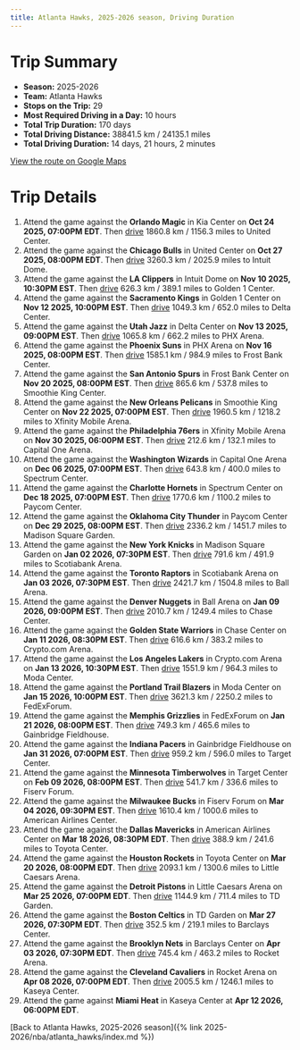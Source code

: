 ```yaml
---
title: Atlanta Hawks, 2025-2026 season, Driving Duration
---
```


# Trip Summary
- **Season:** 2025-2026
- **Team:** Atlanta Hawks
- **Stops on the Trip:** 29
- **Most Required Driving in a Day:** 10 hours
- **Total Trip Duration:** 170 days
- **Total Driving Distance:** 38841.5 km / 24135.1 miles
- **Total Driving Duration:** 14 days, 21 hours, 2 minutes

[View the route on Google Maps](https://www.google.com/maps/dir/Kia+Center+Orlando+FL/United+Center+Chicago+IL/Intuit+Dome+Inglewood+CA/Golden+1+Center+Sacramento+CA/Delta+Center+Salt+Lake+City+UT/PHX+Arena+Phoenix+AZ/Frost+Bank+Center+San+Antonio+TX/Smoothie+King+Center+New+Orleans+LA/Xfinity+Mobile+Arena+Philadelphia+PA/Capital+One+Arena+Washington+DC/Spectrum+Center+Charlotte+NC/Paycom+Center+Oklahoma+City+OK/Madison+Square+Garden+New+York+NY/Scotiabank+Arena+Toronto+ON/Ball+Arena+Denver+CO/Chase+Center+San+Francisco+CA/Crypto.com+Arena+Los+Angeles+CA/Moda+Center+Portland+OR/FedExForum+Memphis+TN/Gainbridge+Fieldhouse+Indianapolis+IN/Target+Center+Minneapolis+MN/Fiserv+Forum+Milwaukee+WI/American+Airlines+Center+Dallas+TX/Toyota+Center+Houston+TX/Little+Caesars+Arena+Detroit+MI/TD+Garden+Boston+MA/Barclays+Center+Brooklyn+NY/Rocket+Arena+Cleveland+OH/Kaseya+Center+Miami+FL)

# Trip Details
1. Attend the game against the **Orlando Magic** in Kia Center on **Oct 24 2025, 07:00PM EDT**. Then [drive](https://www.google.com/maps/dir/Kia+Center+Orlando+FL/United+Center+Chicago+IL) 1860.8 km / 1156.3 miles to United Center.
2. Attend the game against the **Chicago Bulls** in United Center on **Oct 27 2025, 08:00PM EDT**. Then [drive](https://www.google.com/maps/dir/United+Center+Chicago+IL/Intuit+Dome+Inglewood+CA) 3260.3 km / 2025.9 miles to Intuit Dome.
3. Attend the game against the **LA Clippers** in Intuit Dome on **Nov 10 2025, 10:30PM EST**. Then [drive](https://www.google.com/maps/dir/Intuit+Dome+Inglewood+CA/Golden+1+Center+Sacramento+CA) 626.3 km / 389.1 miles to Golden 1 Center.
4. Attend the game against the **Sacramento Kings** in Golden 1 Center on **Nov 12 2025, 10:00PM EST**. Then [drive](https://www.google.com/maps/dir/Golden+1+Center+Sacramento+CA/Delta+Center+Salt+Lake+City+UT) 1049.3 km / 652.0 miles to Delta Center.
5. Attend the game against the **Utah Jazz** in Delta Center on **Nov 13 2025, 09:00PM EST**. Then [drive](https://www.google.com/maps/dir/Delta+Center+Salt+Lake+City+UT/PHX+Arena+Phoenix+AZ) 1065.8 km / 662.2 miles to PHX Arena.
6. Attend the game against the **Phoenix Suns** in PHX Arena on **Nov 16 2025, 08:00PM EST**. Then [drive](https://www.google.com/maps/dir/PHX+Arena+Phoenix+AZ/Frost+Bank+Center+San+Antonio+TX) 1585.1 km / 984.9 miles to Frost Bank Center.
7. Attend the game against the **San Antonio Spurs** in Frost Bank Center on **Nov 20 2025, 08:00PM EST**. Then [drive](https://www.google.com/maps/dir/Frost+Bank+Center+San+Antonio+TX/Smoothie+King+Center+New+Orleans+LA) 865.6 km / 537.8 miles to Smoothie King Center.
8. Attend the game against the **New Orleans Pelicans** in Smoothie King Center on **Nov 22 2025, 07:00PM EST**. Then [drive](https://www.google.com/maps/dir/Smoothie+King+Center+New+Orleans+LA/Xfinity+Mobile+Arena+Philadelphia+PA) 1960.5 km / 1218.2 miles to Xfinity Mobile Arena.
9. Attend the game against the **Philadelphia 76ers** in Xfinity Mobile Arena on **Nov 30 2025, 06:00PM EST**. Then [drive](https://www.google.com/maps/dir/Xfinity+Mobile+Arena+Philadelphia+PA/Capital+One+Arena+Washington+DC) 212.6 km / 132.1 miles to Capital One Arena.
10. Attend the game against the **Washington Wizards** in Capital One Arena on **Dec 06 2025, 07:00PM EST**. Then [drive](https://www.google.com/maps/dir/Capital+One+Arena+Washington+DC/Spectrum+Center+Charlotte+NC) 643.8 km / 400.0 miles to Spectrum Center.
11. Attend the game against the **Charlotte Hornets** in Spectrum Center on **Dec 18 2025, 07:00PM EST**. Then [drive](https://www.google.com/maps/dir/Spectrum+Center+Charlotte+NC/Paycom+Center+Oklahoma+City+OK) 1770.6 km / 1100.2 miles to Paycom Center.
12. Attend the game against the **Oklahoma City Thunder** in Paycom Center on **Dec 29 2025, 08:00PM EST**. Then [drive](https://www.google.com/maps/dir/Paycom+Center+Oklahoma+City+OK/Madison+Square+Garden+New+York+NY) 2336.2 km / 1451.7 miles to Madison Square Garden.
13. Attend the game against the **New York Knicks** in Madison Square Garden on **Jan 02 2026, 07:30PM EST**. Then [drive](https://www.google.com/maps/dir/Madison+Square+Garden+New+York+NY/Scotiabank+Arena+Toronto+ON) 791.6 km / 491.9 miles to Scotiabank Arena.
14. Attend the game against the **Toronto Raptors** in Scotiabank Arena on **Jan 03 2026, 07:30PM EST**. Then [drive](https://www.google.com/maps/dir/Scotiabank+Arena+Toronto+ON/Ball+Arena+Denver+CO) 2421.7 km / 1504.8 miles to Ball Arena.
15. Attend the game against the **Denver Nuggets** in Ball Arena on **Jan 09 2026, 09:00PM EST**. Then [drive](https://www.google.com/maps/dir/Ball+Arena+Denver+CO/Chase+Center+San+Francisco+CA) 2010.7 km / 1249.4 miles to Chase Center.
16. Attend the game against the **Golden State Warriors** in Chase Center on **Jan 11 2026, 08:30PM EST**. Then [drive](https://www.google.com/maps/dir/Chase+Center+San+Francisco+CA/Crypto.com+Arena+Los+Angeles+CA) 616.6 km / 383.2 miles to Crypto.com Arena.
17. Attend the game against the **Los Angeles Lakers** in Crypto.com Arena on **Jan 13 2026, 10:30PM EST**. Then [drive](https://www.google.com/maps/dir/Crypto.com+Arena+Los+Angeles+CA/Moda+Center+Portland+OR) 1551.9 km / 964.3 miles to Moda Center.
18. Attend the game against the **Portland Trail Blazers** in Moda Center on **Jan 15 2026, 10:00PM EST**. Then [drive](https://www.google.com/maps/dir/Moda+Center+Portland+OR/FedExForum+Memphis+TN) 3621.3 km / 2250.2 miles to FedExForum.
19. Attend the game against the **Memphis Grizzlies** in FedExForum on **Jan 21 2026, 08:00PM EST**. Then [drive](https://www.google.com/maps/dir/FedExForum+Memphis+TN/Gainbridge+Fieldhouse+Indianapolis+IN) 749.3 km / 465.6 miles to Gainbridge Fieldhouse.
20. Attend the game against the **Indiana Pacers** in Gainbridge Fieldhouse on **Jan 31 2026, 07:00PM EST**. Then [drive](https://www.google.com/maps/dir/Gainbridge+Fieldhouse+Indianapolis+IN/Target+Center+Minneapolis+MN) 959.2 km / 596.0 miles to Target Center.
21. Attend the game against the **Minnesota Timberwolves** in Target Center on **Feb 09 2026, 08:00PM EST**. Then [drive](https://www.google.com/maps/dir/Target+Center+Minneapolis+MN/Fiserv+Forum+Milwaukee+WI) 541.7 km / 336.6 miles to Fiserv Forum.
22. Attend the game against the **Milwaukee Bucks** in Fiserv Forum on **Mar 04 2026, 09:30PM EST**. Then [drive](https://www.google.com/maps/dir/Fiserv+Forum+Milwaukee+WI/American+Airlines+Center+Dallas+TX) 1610.4 km / 1000.6 miles to American Airlines Center.
23. Attend the game against the **Dallas Mavericks** in American Airlines Center on **Mar 18 2026, 08:30PM EDT**. Then [drive](https://www.google.com/maps/dir/American+Airlines+Center+Dallas+TX/Toyota+Center+Houston+TX) 388.9 km / 241.6 miles to Toyota Center.
24. Attend the game against the **Houston Rockets** in Toyota Center on **Mar 20 2026, 08:00PM EDT**. Then [drive](https://www.google.com/maps/dir/Toyota+Center+Houston+TX/Little+Caesars+Arena+Detroit+MI) 2093.1 km / 1300.6 miles to Little Caesars Arena.
25. Attend the game against the **Detroit Pistons** in Little Caesars Arena on **Mar 25 2026, 07:00PM EDT**. Then [drive](https://www.google.com/maps/dir/Little+Caesars+Arena+Detroit+MI/TD+Garden+Boston+MA) 1144.9 km / 711.4 miles to TD Garden.
26. Attend the game against the **Boston Celtics** in TD Garden on **Mar 27 2026, 07:30PM EDT**. Then [drive](https://www.google.com/maps/dir/TD+Garden+Boston+MA/Barclays+Center+Brooklyn+NY) 352.5 km / 219.1 miles to Barclays Center.
27. Attend the game against the **Brooklyn Nets** in Barclays Center on **Apr 03 2026, 07:30PM EDT**. Then [drive](https://www.google.com/maps/dir/Barclays+Center+Brooklyn+NY/Rocket+Arena+Cleveland+OH) 745.4 km / 463.2 miles to Rocket Arena.
28. Attend the game against the **Cleveland Cavaliers** in Rocket Arena on **Apr 08 2026, 07:00PM EDT**. Then [drive](https://www.google.com/maps/dir/Rocket+Arena+Cleveland+OH/Kaseya+Center+Miami+FL) 2005.5 km / 1246.1 miles to Kaseya Center.
29. Attend the game against **Miami Heat** in Kaseya Center at **Apr 12 2026, 06:00PM EDT**.

[Back to Atlanta Hawks, 2025-2026 season]({% link 2025-2026/nba/atlanta_hawks/index.md %})
